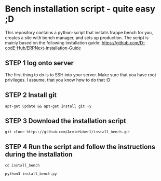 # Bench installation script - quite easy ;D
This repository contains a python-script that installs frappe bench for you, creates a site with bench manager, and sets up production.
The script is mainly based on the following installation guide: https://github.com/D-codE-Hub/ERPNext-installation-Guide

## STEP 1 log onto server

The first thing to do is to SSH into your server. Make sure that you have root privileges.
I assume, that you know how to do that :D

## STEP 2 Install git

```
apt-get update && apt-get install git -y
```

## STEP 3 Download the installation script

```
git clone https://github.com/ArminHaberl/install_bench.git
```
## STEP 4 Run the script and follow the instructions during the installation

```
cd install_bench
```

```
python3 install_bench.py
```




